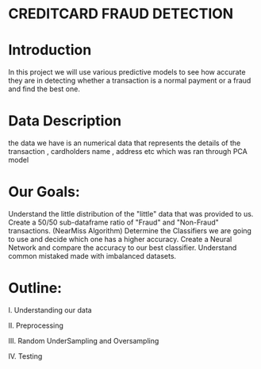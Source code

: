 # CREDITCARD FRAUD DETECTION

# Introduction 
In this project we will use various predictive models to see how accurate they are in detecting whether a transaction is a normal payment or a fraud and find the best one.
# Data Description 
the data we have is an numerical data that represents the details of the transaction , cardholders name , address etc which was ran through PCA model
# Our Goals: 
Understand the little distribution of the "little" data that was provided to us.
Create a 50/50 sub-dataframe ratio of "Fraud" and "Non-Fraud" transactions. (NearMiss Algorithm)
Determine the Classifiers we are going to use and decide which one has a higher accuracy.
Create a Neural Network and compare the accuracy to our best classifier.
Understand common mistaked made with imbalanced datasets.

# Outline:
I. Understanding our data

II. Preprocessing

III. Random UnderSampling and Oversampling

IV. Testing
